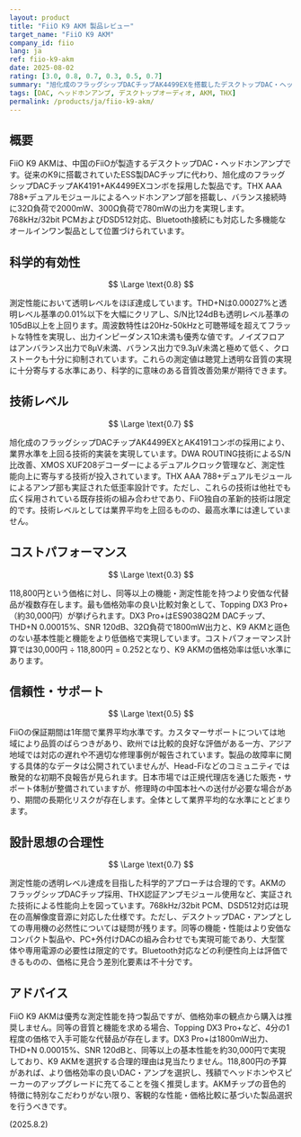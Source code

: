 ```yaml
---
layout: product
title: "FiiO K9 AKM 製品レビュー"
target_name: "FiiO K9 AKM"
company_id: fiio
lang: ja
ref: fiio-k9-akm
date: 2025-08-02
rating: [3.0, 0.8, 0.7, 0.3, 0.5, 0.7]
summary: "旭化成のフラッグシップDACチップAK4499EXを搭載したデスクトップDAC・ヘッドホンアンプ。測定性能は透明レベルを達成するが、コストパフォーマンスに課題"
tags: [DAC, ヘッドホンアンプ, デスクトップオーディオ, AKM, THX]
permalink: /products/ja/fiio-k9-akm/
---
```


## 概要

FiiO K9 AKMは、中国のFiiOが製造するデスクトップDAC・ヘッドホンアンプです。従来のK9に搭載されていたESS製DACチップに代わり、旭化成のフラッグシップDACチップAK4191+AK4499EXコンボを採用した製品です。THX AAA 788+デュアルモジュールによるヘッドホンアンプ部を搭載し、バランス接続時に32Ω負荷で2000mW、300Ω負荷で780mWの出力を実現します。768kHz/32bit PCMおよびDSD512対応、Bluetooth接続にも対応した多機能なオールインワン製品として位置づけられています。

## 科学的有効性

$$ \Large \text{0.8} $$

測定性能において透明レベルをほぼ達成しています。THD+Nは0.00027%と透明レベル基準の0.01%以下を大幅にクリアし、S/N比124dBも透明レベル基準の105dB以上を上回ります。周波数特性は20Hz-50kHzと可聴帯域を超えてフラットな特性を実現し、出力インピーダンス1Ω未満も優秀な値です。ノイズフロアはアンバランス出力で8μV未満、バランス出力で9.3μV未満と極めて低く、クロストークも十分に抑制されています。これらの測定値は聴覚上透明な音質の実現に十分寄与する水準にあり、科学的に意味のある音質改善効果が期待できます。

## 技術レベル

$$ \Large \text{0.7} $$

旭化成のフラッグシップDACチップAK4499EXとAK4191コンボの採用により、業界水準を上回る技術的実装を実現しています。DWA ROUTING技術によるS/N比改善、XMOS XUF208デコーダーによるデュアルクロック管理など、測定性能向上に寄与する技術が投入されています。THX AAA 788+デュアルモジュールによるアンプ部も実証された低歪率設計です。ただし、これらの技術は他社でも広く採用されている既存技術の組み合わせであり、FiiO独自の革新的技術は限定的です。技術レベルとしては業界平均を上回るものの、最高水準には達していません。

## コストパフォーマンス

$$ \Large \text{0.3} $$

118,800円という価格に対し、同等以上の機能・測定性能を持つより安価な代替品が複数存在します。最も価格効率の良い比較対象として、Topping DX3 Pro+（約30,000円）が挙げられます。DX3 Pro+はES9038Q2M DACチップ、THD+N 0.00015%、SNR 120dB、32Ω負荷で1800mW出力と、K9 AKMと遜色のない基本性能と機能をより低価格で実現しています。コストパフォーマンス計算では30,000円 ÷ 118,800円 = 0.252となり、K9 AKMの価格効率は低い水準にあります。

## 信頼性・サポート

$$ \Large \text{0.5} $$

FiiOの保証期間は1年間で業界平均水準です。カスタマーサポートについては地域により品質のばらつきがあり、欧州では比較的良好な評価がある一方、アジア地域では対応の遅れや不適切な修理事例が報告されています。製品の故障率に関する具体的なデータは公開されていませんが、Head-Fiなどのコミュニティでは散発的な初期不良報告が見られます。日本市場では正規代理店を通じた販売・サポート体制が整備されていますが、修理時の中国本社への送付が必要な場合があり、期間の長期化リスクが存在します。全体として業界平均的な水準にとどまります。

## 設計思想の合理性

$$ \Large \text{0.7} $$

測定性能の透明レベル達成を目指した科学的アプローチは合理的です。AKMのフラッグシップDACチップ採用、THX認証アンプモジュール使用など、実証された技術による性能向上を図っています。768kHz/32bit PCM、DSD512対応は現在の高解像度音源に対応した仕様です。ただし、デスクトップDAC・アンプとしての専用機の必然性については疑問が残ります。同等の機能・性能はより安価なコンパクト製品や、PC+外付けDACの組み合わせでも実現可能であり、大型筐体や専用電源の必要性は限定的です。Bluetooth対応などの利便性向上は評価できるものの、価格に見合う差別化要素は不十分です。

## アドバイス

FiiO K9 AKMは優秀な測定性能を持つ製品ですが、価格効率の観点から購入は推奨しません。同等の音質と機能を求める場合、Topping DX3 Pro+など、4分の1程度の価格で入手可能な代替品が存在します。DX3 Pro+は1800mW出力、THD+N 0.00015%、SNR 120dBと、同等以上の基本性能を約30,000円で実現しており、K9 AKMを選択する合理的理由は見当たりません。118,800円の予算があれば、より価格効率の良いDAC・アンプを選択し、残額でヘッドホンやスピーカーのアップグレードに充てることを強く推奨します。AKMチップの音色的特徴に特別なこだわりがない限り、客観的な性能・価格比較に基づいた製品選択を行うべきです。

(2025.8.2)
